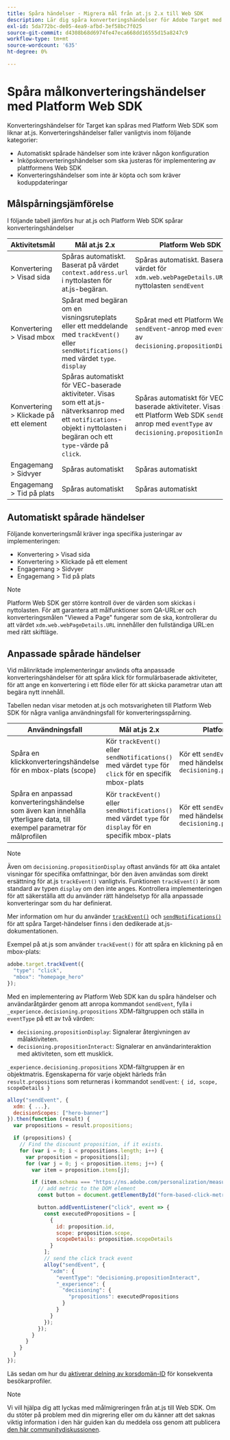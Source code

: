 ```yaml
---
title: Spåra händelser - Migrera mål från at.js 2.x till Web SDK
description: Lär dig spåra konverteringshändelser för Adobe Target med Experience Platform Web SDK.
exl-id: 5da772bc-de05-4ea9-afbd-3ef58bc7f025
source-git-commit: d4308b68d6974fe47eca668dd16555d15a8247c9
workflow-type: tm+mt
source-wordcount: '635'
ht-degree: 0%

---
```


# Spåra målkonverteringshändelser med Platform Web SDK

Konverteringshändelser för Target kan spåras med Platform Web SDK som liknar at.js. Konverteringshändelser faller vanligtvis inom följande kategorier:

* Automatiskt spårade händelser som inte kräver någon konfiguration
* Inköpskonverteringshändelser som ska justeras för implementering av plattformens Web SDK
* Konverteringshändelser som inte är köpta och som kräver koduppdateringar

## Målspårningsjämförelse

I följande tabell jämförs hur at.js och Platform Web SDK spårar konverteringshändelser

| Aktivitetsmål | Mål at.js 2.x | Platform Web SDK |
|---|---|---|
| Konvertering > Visad sida | Spåras automatiskt. Baserat på värdet `context.address.url` i nyttolasten för at.js-begäran. | Spåras automatiskt. Baserat på värdet för `xdm.web.webPageDetails.URL` i nyttolasten `sendEvent` |
| Konvertering > Visad mbox | Spårat med begäran om en visningsruteplats eller ett meddelande med `trackEvent()` eller `sendNotifications()` med värdet `type`. `display` | Spårat med ett Platform Web SDK `sendEvent`-anrop med `eventType` av `decisioning.propositionDisplay`. |
| Konvertering > Klickade på ett element | Spåras automatiskt för VEC-baserade aktiviteter. Visas som ett at.js-nätverksanrop med ett `notifications`-objekt i nyttolasten i begäran och ett `type`-värde på `click`. | Spåras automatiskt för VEC-baserade aktiviteter. Visas som ett Platform Web SDK `sendEvent`-anrop med `eventType` av `decisioning.propositionInteract`. |
| Engagemang > Sidvyer | Spåras automatiskt | Spåras automatiskt |
| Engagemang > Tid på plats | Spåras automatiskt | Spåras automatiskt |

<!--
| Revenue > RPV, AOV, or Total Sales | Tracked based on the `orderTotal` parameter values for the specified mbox(es) | Tracked based on the `xdm.commerce.order.priceTotal` values. Its best to use the "any mbox" option in the goal setup. |
| Revenue > Orders | Tracked based on the unique `orderId` parameter values for the specified mbox(es) | Tracked based on the unique values for `xdm.commerce.order.purchaseID`. Its best to use the "any mbox" option in the goal setup. |
| Engagement > Custom Scoring | Tracked with the `mboxPageValue` parameter. Refer to the [dedicated documentation](https://experienceleague.adobe.com/docs/target/using/activities/success-metrics/capture-score.html) for more details. | Tracked with `data.__adobe.target.mboxPageValue` in the `sendEvent` payload |
-->

## Automatiskt spårade händelser

Följande konverteringsmål kräver inga specifika justeringar av implementeringen:

* Konvertering > Visad sida
* Konvertering > Klickade på ett element
* Engagemang > Sidvyer
* Engagemang > Tid på plats

>[!NOTE]
>
>Platform Web SDK ger större kontroll över de värden som skickas i nyttolasten. För att garantera att målfunktioner som QA-URL:er och konverteringsmålen &quot;Viewed a Page&quot; fungerar som de ska, kontrollerar du att värdet `xdm.web.webPageDetails.URL` innehåller den fullständiga URL:en med rätt skiftläge.

<!--
## Purchase conversion events

The following conversion goals are based on the order details information passed in the Platform Web SDK `sendEvent` payload:

* Revenue > Revenue per Visit (RPV)
* Revenue > Average Order Value (AOV)
* Revenue > Total Sales
* Revenue > Orders

Target at.js implementations typically use an order confirmation mbox with the `trackEvent()` or `sendNotifications()` functions to pass the order ID, order total, and a list of product IDs purchased. These methods are specific to Target.

The Platform Web SDK is a shared library for all Adobe applications and you may have other applications such as Adobe Analytics to consider. Because of this shared nature, its best send a single order confirmation call using the appropriate commerce XDM field group.

For more information and an example, refer to the tutorial section about [sending purchase parameters to Target](send-parameters.md#purchase-parameters). 
-->

## Anpassade spårade händelser

Vid målinriktade implementeringar används ofta anpassade konverteringshändelser för att spåra klick för formulärbaserade aktiviteter, för att ange en konvertering i ett flöde eller för att skicka parametrar utan att begära nytt innehåll.

Tabellen nedan visar metoden at.js och motsvarigheten till Platform Web SDK för några vanliga användningsfall för konverteringsspårning.

| Användningsfall | Mål at.js 2.x | Platform Web SDK |
|---|---|---|
| Spåra en klickkonverteringshändelse för en mbox-plats (scope) | Kör `trackEvent()` eller `sendNotifications()` med värdet `type` för `click` för en specifik mbox-plats | Kör ett `sendEvent`-kommando med händelsetypen `decisioning.propositionInteract` |
| Spåra en anpassad konverteringshändelse som även kan innehålla ytterligare data, till exempel parametrar för målprofilen | Kör `trackEvent()` eller `sendNotifications()` med värdet `type` för `display` för en specifik mbox-plats | Kör ett `sendEvent`-kommando med händelsetypen `decisioning.propositionDisplay` |

>[!NOTE]
>
>Även om `decisioning.propositionDisplay` oftast används för att öka antalet visningar för specifika omfattningar, bör den även användas som direkt ersättning för at.js `trackEvent()` vanligtvis. Funktionen `trackEvent()` är som standard av typen `display` om den inte anges. Kontrollera implementeringen för att säkerställa att du använder rätt händelsetyp för alla anpassade konverteringar som du har definierat.

Mer information om hur du använder [`trackEvent()`](https://developer.adobe.com/target/implement/client-side/atjs/atjs-functions/adobe-target-trackevent/) och [`sendNotifications()`](https://developer.adobe.com/target/implement/client-side/atjs/atjs-functions/adobe-target-sendnotifications-atjs-21/) för att spåra Target-händelser finns i den dedikerade at.js-dokumentationen.

Exempel på at.js som använder `trackEvent()` för att spåra en klickning på en mbox-plats:

```JavaScript
adobe.target.trackEvent({
  "type": "click",
  "mbox": "homepage_hero"
});
```

Med en implementering av Platform Web SDK kan du spåra händelser och användaråtgärder genom att anropa kommandot `sendEvent`, fylla i `_experience.decisioning.propositions` XDM-fältgruppen och ställa in `eventType` på ett av två värden:

* `decisioning.propositionDisplay`: Signalerar återgivningen av målaktiviteten.
* `decisioning.propositionInteract`: Signalerar en användarinteraktion med aktiviteten, som ett musklick.

`_experience.decisioning.propositions` XDM-fältgruppen är en objektmatris. Egenskaperna för varje objekt härleds från `result.propositions` som returneras i kommandot `sendEvent`: `{ id, scope, scopeDetails }`

```JavaScript
alloy("sendEvent", {
  xdm: { ...},
  decisionScopes: ["hero-banner"]
}).then(function (result) {
  var propositions = result.propositions;

  if (propositions) {
    // Find the discount proposition, if it exists.
    for (var i = 0; i < propositions.length; i++) {
      var proposition = propositions[i];
      for (var j = 0; j < proposition.items; j++) {
        var item = proposition.items[j];

        if (item.schema === "https://ns.adobe.com/personalization/measurement") {
          // add metric to the DOM element
          const button = document.getElementById("form-based-click-metric");

          button.addEventListener("click", event => {
            const executedPropositions = [
              {
                id: proposition.id,
                scope: proposition.scope,
                scopeDetails: proposition.scopeDetails
              }
            ];
            // send the click track event
            alloy("sendEvent", {
              "xdm": {
                "eventType": "decisioning.propositionInteract",
                "_experience": {
                  "decisioning": {
                    "propositions": executedPropositions
                  }
                }
              }
            });
          });
        }
      }
    }
  }
});
```

Läs sedan om hur du [aktiverar delning av korsdomän-ID](cross-domain.md) för konsekventa besökarprofiler.

>[!NOTE]
>
>Vi vill hjälpa dig att lyckas med målmigreringen från at.js till Web SDK. Om du stöter på problem med din migrering eller om du känner att det saknas viktig information i den här guiden kan du meddela oss genom att publicera [den här communitydiskussionen](https://experienceleaguecommunities.adobe.com/t5/adobe-experience-platform-data/tutorial-discussion-migrate-target-from-at-js-to-web-sdk/m-p/575587#M463).
